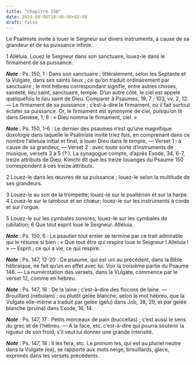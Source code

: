 ```yaml
---
title: "Chapitre 150"
date: 2024-09-06T18:40:48+02:00
draft: false
---
```



Le Psalmiste invite à louer le Seigneur sur divers instruments, à cause de sa grandeur et de sa puissance infinie.


1 Alléluia. Louez le Seigneur dans son sanctuaire, louez-le dans le firmament de sa puissance.

***Note*** :  Ps. 150, 1 : Dans son sanctuaire ; littéralement, selon les Septante et la Vulgate, dans ses saints lieux ; ce qu’on traduit ordinairement par sanctuaire ; le mot hébreu correspondant signifie, entre autres choses, sainteté, lieu saint, sanctuaire, temple. D’un autre côté, le ciel est appelé quelquefois le lieu saint de Dieu. Comparer à Psaumes, 19, 7 ; 103, vv. 2, 12. ― Le firmament de sa puissance ; c’est-à-dire le firmament, où il fait surtout éclater sa puissance. Or, le firmament est synonyme de ciel, puisqu’on lit dans Genèse, 1, 8 : « Dieu nomma le firmament, ciel. »

***Note*** :  Ps. 150, 1-6 : Le dernier des psaumes n’est qu’une magnifique doxologie dans laquelle le Psalmiste invite triez fois, en comprenant dans ce nombre l’alleluia initial et final, à louer Dieu dans le temple, ― Verset 1 : à cause de sa grandeur, ― Verset 2 : avec toute sorte d’instruments de musique, versets 3 à 5 (? ). La synagogue compte, d’après Exode, 34, 6-7, treize attributs de Dieu. Kimchi dit que les treize louanges du Psaume 150 correspondent à ces treize attributs.


2 Louez-le dans les œuvres de sa puissance ; louez-le selon la multitude de ses grandeurs.


3 Louez-le au son de la trompette; louez-le sur le psaltérion et sur la harpe. 4 Louez-le sur le tambour et en chœur; louez-le sur les instruments à corde et sur l'orgue.


5 Louez-le sur les cymbales sonores; louez-le sur les cymbales de jubilation; 6 Que tout esprit loue le Seigneur. Alléluia.

***Note*** :  Ps. 150, 6 : Le psautier tout entier se termine par ce trait admirable qui le résume si bien : « Que tout être qui respire loue le Seigneur ! Alleluia ! » ― Esprit ; ce qui a vie, ce qui respire.

***Note*** :  Ps. 147, 12-20 : Ce psaume, qui est uni au précédent, dans la Bible hébraïque, ne fait qu’un en effet avec lui. Voir la troisième partie du Psaume 146. ― La numérotation des versets, dans la Vulgate, commence par le verset 12, comme en hébreu.

***Note*** :  Ps. 147, 16 : De la laine ; c’est-à-dire des flocons de laine. ― Brouillard (nebulam) ; ou plutôt gelée blanche, selon le mot hébreu, que la Vulgate elle-même a traduit par gelée (gelu) dans Job, 38, 29, et par gelée blanche (pruina) dans Exode, 16, 14.

***Note*** :  Ps. 147, 17 : Petits morceaux de pain (buccellas) ; c’est aussi le sens du grec et de l’hébreu. ― A la face, etc. c’est-à-dire qui pourra soutenir la rigueur de son froid, s’il veut lui donner une grande intensité.

***Note*** :  Ps. 147, 18 : Il les fera, etc. Le pronom les, qui est au pluriel neutre dans la Vulgate (ea), se rapporte aux mots neige, brouillards, glace, exprimés dans les versets précédents.
